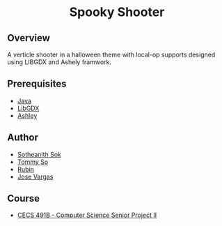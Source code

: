 <h1 align="center" style="border: none">Spooky Shooter</h1>

## Overview
A verticle shooter in a halloween theme with local-op supports designed using LIBGDX and Ashely framwork. 

## Prerequisites
 - [Java](https://www.oracle.com/java/technologies/javase/javase-jdk8-downloads.html)
 - [LibGDX](https://libgdx.com/)
 - [Ashley](https://github.com/libgdx/ashley)
 
## Author
 - [Sotheanith Sok](https://github.com/sotheanith)
 - [Tommy So](https://github.com/tommy8492nd)
 - [Rubin](https://github.com/rub3z)
 - [Jose Vargas](https://github.com/jvargas7130)

## Course
 - [CECS 491B - Computer Science Senior Project II](http://catalog.csulb.edu/preview_course_nopop.php?catoid=5&coid=40090)
